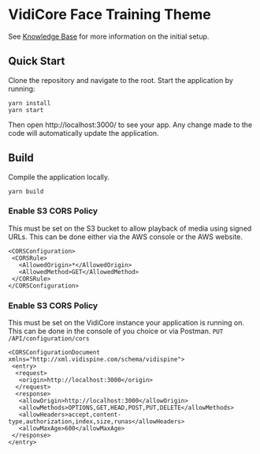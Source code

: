 # VidiCore Face Training Theme

See [Knowledge Base](https://vidispine.atlassian.net/wiki/spaces/IES/pages/) for more information on the initial setup.

## Quick Start

Clone the repository and navigate to the root. Start the application by running:
```
yarn install
yarn start
```
Then open http://localhost:3000/ to see your app. Any change made to the code will automatically update the application.


## Build

Compile the application locally.
```
yarn build
```

### Enable S3 CORS Policy

This must be set on the S3 bucket to allow playback of media using signed URLs. This can be done either via the AWS console or the AWS website.
```
<CORSConfiguration>
 <CORSRule>
   <AllowedOrigin>*</AllowedOrigin>
   <AllowedMethod>GET</AllowedMethod>
 </CORSRule>
</CORSConfiguration>
```

### Enable S3 CORS Policy

This must be set on the VidiCore instance your application is running on. This can be done in the console of you choice or via Postman.
`PUT /API/configuration/cors`
```
<CORSConfigurationDocument xmlns="http://xml.vidispine.com/schema/vidispine">
 <entry>
  <request>
   <origin>http://localhost:3000</origin>
  </request>
  <response>
   <allowOrigin>http://localhost:3000</allowOrigin>
   <allowMethods>OPTIONS,GET,HEAD,POST,PUT,DELETE</allowMethods>
   <allowHeaders>accept,content-type,authorization,index,size,runas</allowHeaders>
   <allowMaxAge>600</allowMaxAge>
 </response>
</entry>
```
